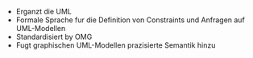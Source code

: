 
- Erganzt die UML
- Formale Sprache fur die Definition von Constraints und Anfragen auf UML-Modellen
- Standardisiert by OMG
- Fugt graphischen UML-Modellen prazisierte Semantik hinzu